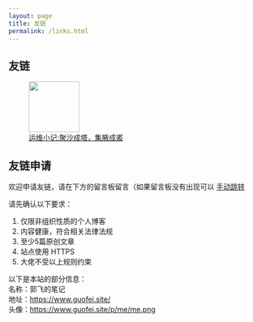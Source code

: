 ```yaml
---
layout: page
title: 友链
permalink: /links.html
---
```


## 友链

<style>
    .link_logo {
        width: 100px;
        height: 100px;
    }
</style>

<p><a href="https://opsnote.top/"><figure><img src="https://opsnote.top/upload/images/87372796AD7582ED9B90DC1574C3BD62.jpg" class="link_logo"><figcaption>运维小记:聚沙成塔，集腋成裘</figcaption></figure></a></p>

## 友链申请

欢迎申请友链，请在下方的留言板留言（如果留言板没有出现可以 [手动跳转](https://github.com/guofei9987/guofei9987.github.io/issues/25)

请先确认以下要求：
1. 仅限非组织性质的个人博客
2. 内容健康，符合相关法律法规
3. 至少5篇原创文章
4. 站点使用 HTTPS
5. 大佬不受以上规则约束



以下是本站的部分信息：  
名称：郭飞的笔记  
地址：https://www.guofei.site/  
头像：https://www.guofei.site/p/me/me.png  




<script src="https://utteranc.es/client.js"
        repo="guofei9987/guofei9987.github.io"
        issue-term="pathname"
        label="blog comments"
        theme="github-light"
        crossorigin="anonymous"
        async>
</script>
